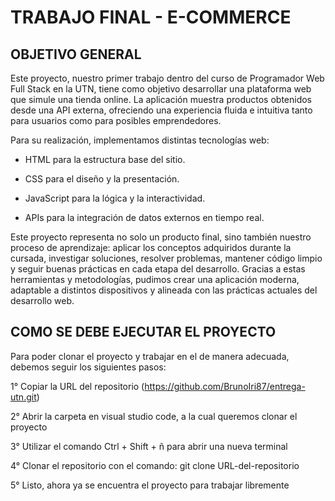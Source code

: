 # TRABAJO FINAL - E-COMMERCE

## OBJETIVO GENERAL 

Este proyecto, nuestro primer trabajo dentro del curso de Programador Web Full Stack en la UTN, tiene como objetivo desarrollar una plataforma web que simule una tienda online. La aplicación muestra productos obtenidos desde una API externa, ofreciendo una experiencia fluida e intuitiva tanto para usuarios como para posibles emprendedores.

Para su realización, implementamos distintas tecnologías web:

- HTML para la estructura base del sitio.

- CSS para el diseño y la presentación.

- JavaScript para la lógica y la interactividad.

- APIs para la integración de datos externos en tiempo real.

Este proyecto representa no solo un producto final, sino también nuestro proceso de aprendizaje: aplicar los conceptos adquiridos durante la cursada, investigar soluciones, resolver problemas, mantener código limpio y seguir buenas prácticas en cada etapa del desarrollo. Gracias a estas herramientas y metodologías, pudimos crear una aplicación moderna, adaptable a distintos dispositivos y alineada con las prácticas actuales del desarrollo web.

## COMO SE DEBE EJECUTAR EL PROYECTO

Para poder clonar el proyecto y trabajar en el de manera adecuada, debemos seguir los siguientes pasos:

1° Copiar la URL del repositorio (https://github.com/BrunoIri87/entrega-utn.git)

2° Abrir la carpeta en visual studio code, a la cual queremos clonar el proyecto 

3° Utilizar el comando Ctrl + Shift + ñ para abrir una nueva terminal

4° Clonar el repositorio con el comando: git clone URL-del-repositorio

5° Listo, ahora ya se encuentra el proyecto para trabajar libremente